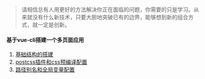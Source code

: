 >  请相信总有人用更好的方法解决你正在面临的问题，你需要的只是学习。从来就没有什么新技术，只要大胆地突破已有的边界，能够想到新的组合方式，就一定是创新。


#### 基于vue-cli搭建一个多页面应用
1. <a href="vue/基于vue-cli搭建一个多页面应用(一).md" target="_blank">基础结构的搭建</a>
2. <a href="vue/基于vue-cli搭建一个多页面应用(二)--postcss插件和css预编译配置.md" target="_blank">postcss插件和css预编译配置</a>
3. <a href="vue/基于vue-cli搭建一个多页面应用(三)--路径、模块别名和模块自动加载配置.md">路径别名和全局变量配置</a>